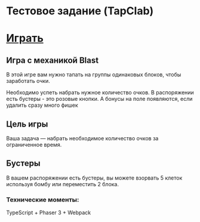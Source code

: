# Тестовое задание (TapClab)

# [Играть](https://jimgames.ru/blast/)

## Игра с механикой Blast
В этой игре вам нужно тапать на группы одинаковых блоков, чтобы заработать очки.

Необходимо успеть набрать нужное количество очков. В распоряжении есть бустеры - это розовые кнопки. А бонусы на поле появляются, если удалить сразу много фишек

## Цель игры
Ваша задача — набрать необходимое количество очков за ограниченное время.

## Бустеры
В вашем распоряжении есть бустеры, вы можете взорвать 5 клеток используя бомбу или переместить 2 блока.
<!-- ![](https://i.yapx.ru/V6n3k.png "Blast") -->


### Технические моменты: 
TypeScript + Phaser 3 + Webpack


